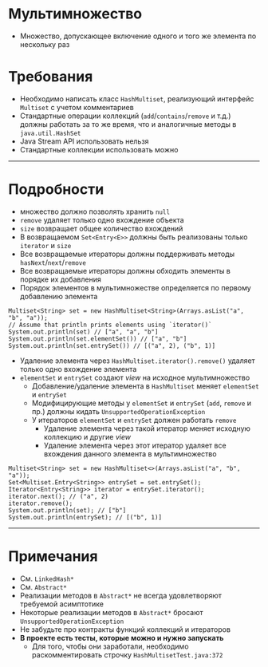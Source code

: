 # Мультимножество

* Множество, допускающее включение одного и того же элемента по нескольку раз

# Требования

* Необходимо написать класс `HashMultiset`, реализующий интерфейс `Multiset` с учетом комментариев
* Стандартные операции коллекций (`add`/`contains`/`remove` и т.д.) должны работать за то же время, что и аналогичные методы в `java.util.HashSet`
* Java Stream API использовать нельзя
* Стандартные коллекции использовать можно

---

# Подробности

* множество должно позволять хранить `null`
* `remove` удаляет только одно вхождение объекта
* `size` возвращает общее количество вхождений
* В возвращаемом `Set<Entry<E>>` должны быть реализованы только `iterator` и `size`
* Все возвращаемые итераторы должны поддерживать методы `hasNext`/`next`/`remove`
* Все возвращаемые итераторы должны обходить элементы в порядке их добавления
* Порядок элементов в мультимножестве определяется по первому добавлению элемента
```
Multiset<String> set = new HashMultiset<String>(Arrays.asList("a", "b", "a"));
// Assume that println prints elements using `iterator()`
System.out.println(set) // ["a", "a", "b"]
System.out.println(set.elementSet()) // ["a", "b"]
System.out.println(set.entrySet()) // [("a", 2), ("b", 1)]
```
* Удаление элемента через `HashMultiset.iterator().remove()` удаляет только одно вхождение элемента
* `elementSet` и `entrySet` создают _view_ на исходное мультимножество
   * Добавление/удаление элемента в `HashMultiset` меняет `elementSet` и `entrySet`
   * Модифицирующие методы у `elementSet` и `entrySet` (`add`, `remove` и пр.) должны кидать `UnsupportedOperationException`
   * У итераторов `elementSet` и `entrySet` должен работать `remove`
      * Удаление элемента через такой итератор меняет исходную коллекцию и другие _view_
      * Удаление элемента через этот итератор удаляет все вхождения данного элемента в мультимножество
```
Multiset<String> set = new HashMultiset<>(Arrays.asList("a", "b", "a"));
Set<Multiset.Entry<String>> entrySet = set.entrySet();
Iterator<Entry<String>> iterator = entrySet.iterator();
iterator.next(); // ("a", 2)
iterator.remove();
System.out.println(set); // ["b"]
System.out.println(entrySet); // [("b", 1)]
```

---

# Примечания

* См. `LinkedHash*`
* См. `Abstract*`
* Реализации методов в `Abstract*` не всегда удовлетворяют требуемой асимптотике
* Некоторые реализации методов в `Abstract*` бросают `UnsupportedOperationException`
* Не забудьте про контракты функций коллекций и итераторов
* **В проекте есть тесты, которые можно и нужно запускать**
   * Для того, чтобы они заработали, необходимо раскомментировать строчку `HashMultisetTest.java:372`
